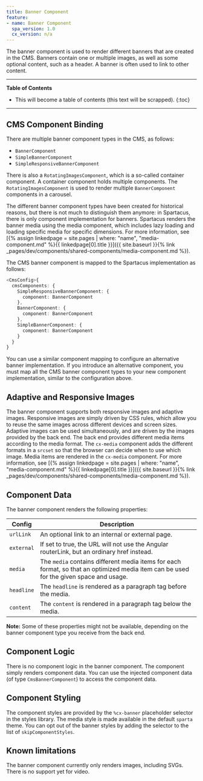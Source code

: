 ```yaml
---
title: Banner Component
feature:
- name: Banner Component
  spa_version: 1.0
  cx_version: n/a
---
```


The banner component is used to render different banners that are created in the CMS. Banners contain one or multiple images, as well as some optional content, such as a header. A banner is often used to link to other content.

***

**Table of Contents**

- This will become a table of contents (this text will be scrapped).
{:toc}

***

## CMS Component Binding

There are multiple banner component types in the CMS, as follows:

- `BannerComponent`
- `SimpleBannerComponent`
- `SimpleResponsiveBannerComponent`

There is also a `RotatingImagesComponent`, which is a so-called container component. A container component holds multiple components. The `RotatingImagesComponent` is used to render multiple `BannerComponent` components in a carousel.

The different banner component types have been created for historical reasons, but there is not much to distinguish them anymore: in Spartacus, there is only component implementation for banners. Spartacus renders the banner media using the media component, which includes lazy loading and loading specific media for specific dimensions. For more information, see [{% assign linkedpage = site.pages | where: "name", "media-component.md" %}{{ linkedpage[0].title }}]({{ site.baseurl }}{% link _pages/dev/components/shared-components/media-component.md %}).

The CMS banner component is mapped to the Spartacus implementation as follows:

```ts
<CmsConfig>{
  cmsComponents: {
    SimpleResponsiveBannerComponent: {
      component: BannerComponent
    },
    BannerComponent: {
      component: BannerComponent
    },
    SimpleBannerComponent: {
      component: BannerComponent
    }
  }
}
```

You can use a similar component mapping to configure an alternative banner implementation. If you introduce an alternative component, you must map all the CMS banner component types to your new component implementation, similar to the configuration above.

## Adaptive and Responsive Images

The banner component supports both responsive images and adaptive images. Responsive images are simply driven by CSS rules, which allow you to reuse the same images across different devices and screen sizes. Adaptive images can be used simultaneously, and are driven by the images provided by the back end. The back end provides different media items according to the media format. The `cx-media` component adds the different formats in a `srcset` so that the browser can decide when to use which image. Media items are rendered in the `cx-media` component. For more information, see [{% assign linkedpage = site.pages | where: "name", "media-component.md" %}{{ linkedpage[0].title }}]({{ site.baseurl }}{% link _pages/dev/components/shared-components/media-component.md %}).

## Component Data

The banner component renders the following properties:

| Config     | Description                                                                                                          |
| --- | --- |
| `urlLink` | An optional link to an internal or external page. |
| `external` | If set to true, the URL will not use the Angular routerLink, but an ordinary href instead. |
| `media` | The `media` contains different media items for each format, so that an optimized media item can be used for the given space and usage. |
| `headline` | The `headline` is rendered as a paragraph tag before the media. |
| `content` | The `content` is rendered in a paragraph tag below the media. |

**Note:** Some of these properties might not be available, depending on the banner component type you receive from the back end.

## Component Logic

There is no component logic in the banner component. The component simply renders component data. You can use the injected component data (of type `CmsBannerComponent`) to access the component data.

## Component Styling

The component styles are provided by the `%cx-banner` placeholder selector in the styles library. The media style is made available in the default `sparta` theme. You can opt out of the banner styles by adding the selector to the list of `skipComponentStyles`.

## Known limitations

The banner component currently only renders images, including SVGs. There is no support yet for video.
